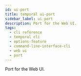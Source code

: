 ```yaml
---
id: ui-port
title: temporal ui-port
sidebar_label: ui-port
description: Port for the Web UI.
tags:
  - cli reference
  - temporal cli
  - options-feature
  - command-line-interface-cli
  - web ui
  - port
---
```


Port for the Web UI.
